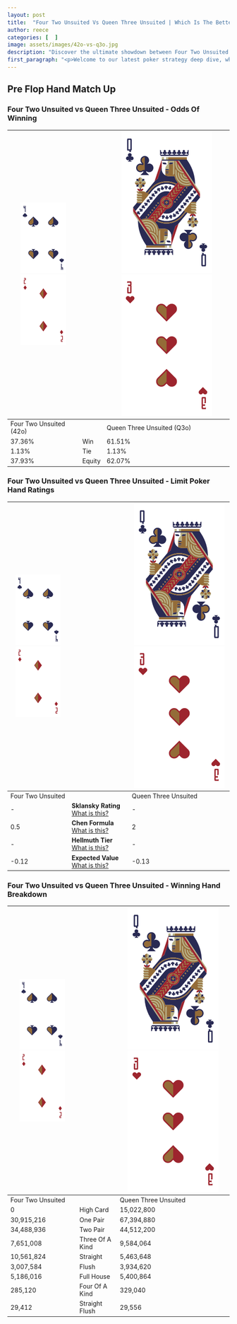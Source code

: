 ```yaml
---
layout: post
title:  "Four Two Unsuited Vs Queen Three Unsuited | Which Is The Better Hand In Poker? A Complete Guide"
author: reece
categories: [  ]
image: assets/images/42o-vs-q3o.jpg
description: "Discover the ultimate showdown between Four Two Unsuited and Queen Three Unsuited in poker! Uncover the odds, strategies, and scenarios where one hand triumphs over the other. Get ready to up your poker game with this thrilling analysis."
first_paragraph: "<p>Welcome to our latest poker strategy deep dive, where we're pitting two distinct hands against each other in a high-stakes showdown: Four Two Unsuited vs Queen Three Unsuited.</p><p>In the dynamic world of poker, every decision counts, and knowing which hand holds the upper hand is key to your success at the table.</p><p>In this article, we'll dissect these two hands, explore the scenarios where one dominates the other, and equip you with the knowledge to make strategic choices that can tip the odds in your favor.</p><p>Get ready to unravel the intriguing dynamics of these poker hands and elevate your game to new heights.</p>"
---
```




[comment]: # (sp0)

## Pre Flop Hand Match Up

<div class="table hand-ratings" markdown="1"> 



### Four Two Unsuited vs Queen Three Unsuited - Odds Of Winning


    
| ![image info](assets/images/hand1/4.png) ![image info](assets/images/hand1/2o.png) |  | ![image info](assets/images/hand2/Q.png) ![image info](assets/images/hand2/3o.png) |
| -------- | -------- | -------- |
| Four Two Unsuited (42o) |  | Queen Three Unsuited (Q3o) |
| 37.36% | Win | 61.51% |
| 1.13% | Tie | 1.13% |
| 37.93% | Equity | 62.07% |




[comment]: # (sp1)



### Four Two Unsuited vs Queen Three Unsuited - Limit Poker Hand Ratings


    
| ![image info](assets/images/hand1/4.png) ![image info](assets/images/hand1/2o.png) |  | ![image info](assets/images/hand2/Q.png) ![image info](assets/images/hand2/3o.png) |
| -------- | -------- | -------- |
| Four Two Unsuited |  | Queen Three Unsuited |
| - | **Sklansky Rating** [What is this?](/sklansky-rating-explained) | - |
| 0.5 | **Chen Formula** [What is this?](/chen-formula-explained) | 2 |
| - | **Hellmuth Tier** [What is this?](/Hellmuth-tier-explained) | - |
| -0.12 | **Expected Value** [What is this?](/expected-value-explained) | -0.13 |




[comment]: # (sp2)



### Four Two Unsuited vs Queen Three Unsuited - Winning Hand Breakdown


    
| ![image info](assets/images/hand1/4.png) ![image info](assets/images/hand1/2o.png) |  | ![image info](assets/images/hand2/Q.png) ![image info](assets/images/hand2/3o.png) |
| -------- | -------- | -------- |
| Four Two Unsuited |  | Queen Three Unsuited |
| 0 | High Card | 15,022,800 |
| 30,915,216 | One Pair | 67,394,880 |
| 34,488,936 | Two Pair | 44,512,200 |
| 7,651,008 | Three Of A Kind | 9,584,064 |
| 10,561,824 | Straight | 5,463,648 |
| 3,007,584 | Flush | 3,934,620 |
| 5,186,016 | Full House | 5,400,864 |
| 285,120 | Four Of A Kind | 329,040 |
| 29,412 | Straight Flush | 29,556 |




[comment]: # (sp3)



</div>

[comment]: # (sp4)



[comment]: # (sp5)

